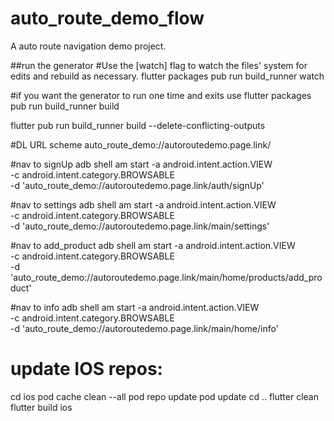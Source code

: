 # auto_route_demo_flow

A auto route navigation demo project.

##run the generator
#Use the [watch] flag to watch the files' system for edits and rebuild as necessary.
flutter packages pub run build_runner watch     

#if you want the generator to run one time and exits use
flutter packages pub run build_runner build        

flutter pub run build_runner build --delete-conflicting-outputs

#DL URL scheme
auto_route_demo://autoroutedemo.page.link/<path>

#nav to signUp
adb shell am start -a android.intent.action.VIEW \
-c android.intent.category.BROWSABLE \
-d 'auto_route_demo://autoroutedemo.page.link/auth/signUp'

#nav to settings
adb shell am start -a android.intent.action.VIEW \
-c android.intent.category.BROWSABLE \
-d 'auto_route_demo://autoroutedemo.page.link/main/settings'

#nav to add_product
adb shell am start -a android.intent.action.VIEW \
-c android.intent.category.BROWSABLE \
-d 'auto_route_demo://autoroutedemo.page.link/main/home/products/add_product'

#nav to info
adb shell am start -a android.intent.action.VIEW \
-c android.intent.category.BROWSABLE \
-d 'auto_route_demo://autoroutedemo.page.link/main/home/info'

# update IOS repos:
cd ios
pod cache clean --all
pod repo update
pod update
cd ..
flutter clean
flutter build ios